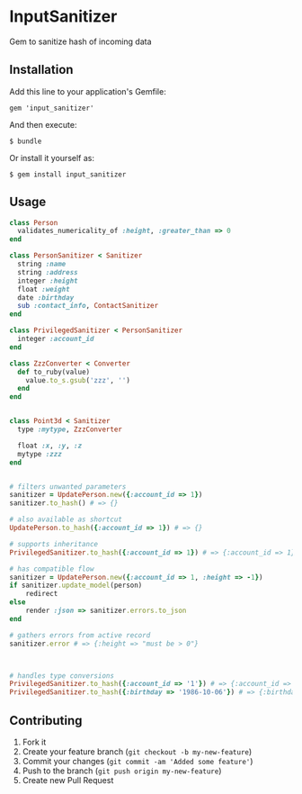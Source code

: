 # InputSanitizer

Gem to sanitize hash of incoming data

## Installation

Add this line to your application's Gemfile:

    gem 'input_sanitizer'

And then execute:

    $ bundle

Or install it yourself as:

    $ gem install input_sanitizer

## Usage

```ruby
class Person
  validates_numericality_of :height, :greater_than => 0
end

class PersonSanitizer < Sanitizer
  string :name
  string :address
  integer :height
  float :weight
  date :birthday
  sub :contact_info, ContactSanitizer
end

class PrivilegedSanitizer < PersonSanitizer
  integer :account_id
end

class ZzzConverter < Converter
  def to_ruby(value)
    value.to_s.gsub('zzz', '')
  end
end


class Point3d < Sanitizer
  type :mytype, ZzzConverter

  float :x, :y, :z
  mytype :zzz
end


# filters unwanted parameters
sanitizer = UpdatePerson.new({:account_id => 1})
sanitizer.to_hash() # => {}

# also available as shortcut
UpdatePerson.to_hash({:account_id => 1}) # => {}

# supports inheritance
PrivilegedSanitizer.to_hash({:account_id => 1}) # => {:account_id => 1}

# has compatible flow
sanitizer = UpdatePerson.new({:account_id => 1, :height => -1})
if sanitizer.update_model(person)
    redirect
else
    render :json => sanitizer.errors.to_json
end

# gathers errors from active record
sanitizer.error # => {:height => "must be > 0"}



# handles type conversions
PrivilegedSanitizer.to_hash({:account_id => '1'}) # => {:account_id => 1}
PrivilegedSanitizer.to_hash({:birthday => '1986-10-06'}) # => {:birthday => Date.new(1986, 10, 6)}
```



## Contributing

1. Fork it
2. Create your feature branch (`git checkout -b my-new-feature`)
3. Commit your changes (`git commit -am 'Added some feature'`)
4. Push to the branch (`git push origin my-new-feature`)
5. Create new Pull Request
